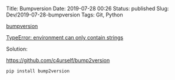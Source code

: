 Title: Bumpversion
Date: 2019-07-28 00:26
Status: published
Slug: Dev/2019-07-28-bumpversion
Tags: Git, Python

[bumpversion](https://github.com/peritus/bumpversion)

[TypeError: environment can only contain strings](https://github.com/peritus/bumpversion/issues/135)

Solution:

<https://github.com/c4urself/bump2version>

    pip install bump2version
